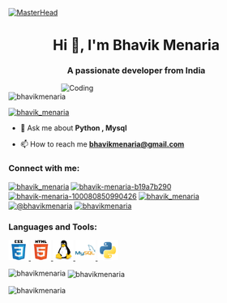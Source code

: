 [![MasterHead](https://media-exp1.licdn.com/dms/image/D4D16AQEoEwcCr6qUUQ/profile-displaybackgroundimage-shrink_200_800/0/1670445853299?e=2147483647&v=beta&t=AFMJ3mCM_tSnw-puv9WBk6fgXIh634rk_ATBtV4ASi0)](https://bhavikmenaria.io)


<h1 align="center">Hi 👋, I'm Bhavik Menaria</h1>
<h3 align="center">A passionate developer from India</h3>
<img align="right" alt="Coding" width="400" src="https://media.tenor.com/rePDfDWO3XoAAAAd/hacking.gif"/>
<p align="left"> <img src="https://komarev.com/ghpvc/?username=bhavikmenaria&label=Profile%20views&color=0e75b6&style=flat" alt="bhavikmenaria" /> </p>

<p align="left"> <a href="https://twitter.com/bhavik_menaria" target="blank"><img src="https://img.shields.io/twitter/follow/bhavik_menaria?logo=twitter&style=for-the-badge" alt="bhavik_menaria" /></a> </p>

- 💬 Ask me about **Python , Mysql**

- 📫 How to reach me **bhavikmenaria@gmail.com**

<h3 align="left">Connect with me:</h3>
<p align="left">
<a href="https://twitter.com/bhavik_menaria" target="blank"><img align="center" src="https://raw.githubusercontent.com/rahuldkjain/github-profile-readme-generator/master/src/images/icons/Social/twitter.svg" alt="bhavik_menaria" height="30" width="40" /></a>
<a href="https://linkedin.com/in/bhavik-menaria-b19a7b290" target="blank"><img align="center" src="https://raw.githubusercontent.com/rahuldkjain/github-profile-readme-generator/master/src/images/icons/Social/linked-in-alt.svg" alt="bhavik-menaria-b19a7b290" height="30" width="40" /></a>
<a href="https://fb.com/bhavik-menaria-100080850990426" target="blank"><img align="center" src="https://raw.githubusercontent.com/rahuldkjain/github-profile-readme-generator/master/src/images/icons/Social/facebook.svg" alt="bhavik-menaria-100080850990426" height="30" width="40" /></a>
<a href="https://instagram.com/bhavik_menaria" target="blank"><img align="center" src="https://raw.githubusercontent.com/rahuldkjain/github-profile-readme-generator/master/src/images/icons/Social/instagram.svg" alt="bhavik_menaria" height="30" width="40" /></a>
<a href="https://www.youtube.com/c/@bhavikmenaria" target="blank"><img align="center" src="https://raw.githubusercontent.com/rahuldkjain/github-profile-readme-generator/master/src/images/icons/Social/youtube.svg" alt="@bhavikmenaria" height="30" width="40" /></a>
<a href="https://discord.gg/bhavikmenaria" target="blank"><img align="center" src="https://raw.githubusercontent.com/rahuldkjain/github-profile-readme-generator/master/src/images/icons/Social/discord.svg" alt="bhavikmenaria" height="30" width="40" /></a>
</p>

<h3 align="left">Languages and Tools:</h3>
<p align="left"> <a href="https://www.w3schools.com/css/" target="_blank" rel="noreferrer"> <img src="https://raw.githubusercontent.com/devicons/devicon/master/icons/css3/css3-original-wordmark.svg" alt="css3" width="40" height="40"/> </a> <a href="https://www.w3.org/html/" target="_blank" rel="noreferrer"> <img src="https://raw.githubusercontent.com/devicons/devicon/master/icons/html5/html5-original-wordmark.svg" alt="html5" width="40" height="40"/> </a> <a href="https://www.linux.org/" target="_blank" rel="noreferrer"> <img src="https://raw.githubusercontent.com/devicons/devicon/master/icons/linux/linux-original.svg" alt="linux" width="40" height="40"/> </a> <a href="https://www.mysql.com/" target="_blank" rel="noreferrer"> <img src="https://raw.githubusercontent.com/devicons/devicon/master/icons/mysql/mysql-original-wordmark.svg" alt="mysql" width="40" height="40"/> </a> <a href="https://www.python.org" target="_blank" rel="noreferrer"> <img src="https://raw.githubusercontent.com/devicons/devicon/master/icons/python/python-original.svg" alt="python" width="40" height="40"/> </a> </p>

<p><img align="left" src="https://github-readme-stats.vercel.app/api/top-langs?username=bhavikmenaria&show_icons=true&locale=en&layout=compact" alt="bhavikmenaria" /></p>

<p>&nbsp;<img align="center" src="https://github-readme-stats.vercel.app/api?username=bhavikmenaria&show_icons=true&locale=en" alt="bhavikmenaria" /></p>

<p><img align="center" src="https://github-readme-streak-stats.herokuapp.com/?user=bhavikmenaria&" alt="bhavikmenaria" /></p>
